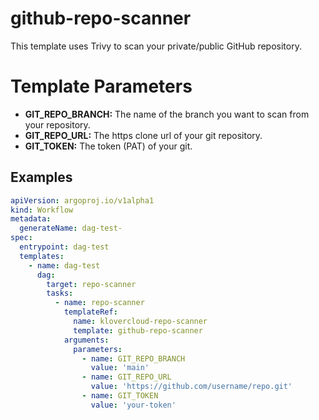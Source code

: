 # github-repo-scanner
This template uses Trivy to scan your private/public GitHub repository.

# Template Parameters
- **GIT_REPO_BRANCH:** The name of the branch you want to scan from your repository.
- **GIT_REPO_URL:** The https clone url of your git repository.
- **GIT_TOKEN:** The token (PAT) of your git.

## Examples
```yaml  
apiVersion: argoproj.io/v1alpha1
kind: Workflow
metadata:
  generateName: dag-test-
spec:
  entrypoint: dag-test
  templates:
    - name: dag-test
      dag:
        target: repo-scanner
        tasks:
          - name: repo-scanner
            templateRef:
              name: klovercloud-repo-scanner
              template: github-repo-scanner
            arguments:
              parameters:
                - name: GIT_REPO_BRANCH
                  value: 'main'
                - name: GIT_REPO_URL
                  value: 'https://github.com/username/repo.git'
                - name: GIT_TOKEN
                  value: 'your-token'
```